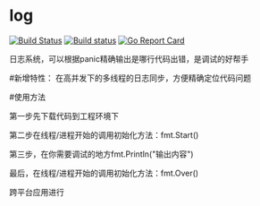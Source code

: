 # log

[![Build Status](https://travis-ci.org/NiuStar/log.svg?branch=master)](https://travis-ci.org/NiuStar/log)
[![Build status](https://ci.appveyor.com/api/projects/status/ksii33qx18d94h6v?svg=true)](https://ci.appveyor.com/project/NiuStar/log)
[![Go Report Card](https://goreportcard.com/badge/github.com/NiuStar/log)](https://goreportcard.com/report/github.com/NiuStar/log)



日志系统，可以根据panic精确输出是哪行代码出错，是调试的好帮手

#新增特性：
在高并发下的多线程的日志同步，方便精确定位代码问题

#使用方法

第一步先下载代码到工程环境下


第二步在线程/进程开始的调用初始化方法：fmt.Start()


第三步，在你需要调试的地方fmt.Println("输出内容")

最后，在线程/进程开始的调用初始化方法：fmt.Over()

跨平台应用进行
